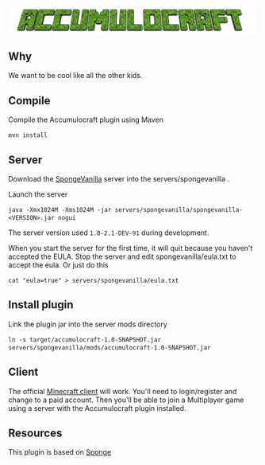![Accumulocraft](accumulocraft.png)

## Why

We want to be cool like all the other kids.

## Compile

Compile the Accumulocraft plugin using Maven

```
mvn install
```

## Server

Download the [SpongeVanilla](https://repo.spongepowered.org/maven/org/spongepowered/spongevanilla/) server into the 
servers/spongevanilla .

Launch the server

```
java -Xmx1024M -Xms1024M -jar servers/spongevanilla/spongevanilla-<VERSION>.jar nogui
```

The server version used `1.8-2.1-DEV-91` during development.

When you start the server for the first time, it will quit because you haven't accepted the EULA. Stop the server
and edit spongevanilla/eula.txt to accept the eula. Or just do this

```
cat "eula=true" > servers/spongevanilla/eula.txt
```

## Install plugin

Link the plugin jar into the server mods directory

```
ln -s target/accumulocraft-1.0-SNAPSHOT.jar servers/spongevanilla/mods/accumulocraft-1.0-SNAPSHOT.jar
```

## Client

The official [Minecraft client](https://minecraft.net/download) will work. You'll need
to login/register and change to a paid account. Then you'll be able to join a Multiplayer game using a server with the
Accumulocraft plugin installed.

## Resources

This plugin is based on [Sponge](https://www.spongepowered.org/)
